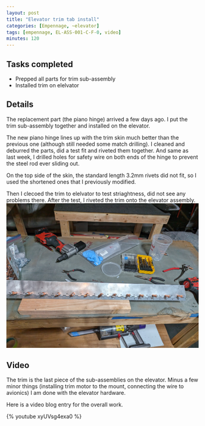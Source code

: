 ```yaml
---
layout: post
title: "Elevator trim tab install"
categories: [Empennage, ~elevator]
tags: [empennage, EL-ASS-001-C-F-0, video]
minutes: 120
---
```


## Tasks completed

- Prepped all parts for trim sub-assembly
- Installed trim on elelvator

## Details

The replacement part (the piano hinge) arrived a few days ago. I put the trim sub-assembly together and installed on the elevator.

The new piano hinge lines up with the trim skin much better than the previous one (although still needed some match drilling). I cleaned and deburred the parts, did a test fit and riveted them together. And same as last week, I drilled holes for safety wire on both ends of the hinge to prevent the steel rod ever sliding out.

On the top side of the skin, the standard length 3.2mm rivets did not fit, so I used the shortened ones that I previously modified.

Then I clecoed the trim to elelvator to test striaghtness, did not see any problems there. After the test, I riveted the trim onto the elevator assembly.
![trim](/assets/img/20240301/trim.jpg)

## Video

The trim is the last piece of the sub-assemblies on the elevator. Minus a few minor things (installing trim motor to the mount, connecting the wire to avionics) I am done with the elevator hardware.

Here is a video blog entry for the overall work.

{% youtube xyUVsg4exa0 %}

